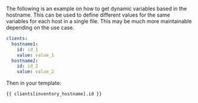 The following is an example on how to get dynamic variables based in the hostname. This can be used to define different values for the same variables for each host in a single file. This may be much more maintainable depending on the use case.

```yml
clients:
  hostname1:
    id: id_1
    value: value_1
  hostname2:
    id: id_2
    value: value_2
```

Then in your template:

```Jinja2
{{ clients[inventory_hostname].id }}
```
